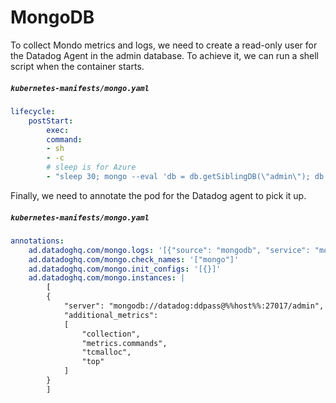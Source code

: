 MongoDB
==================

To collect Mondo metrics and logs, we need to create a read-only user for the Datadog Agent in the admin database. To achieve it, we can run a shell script when the container starts.

##### **`kubernetes-manifests/mongo.yaml`**
```yaml
lifecycle:
    postStart:
        exec:
        command:
        - sh
        - -c
        # sleep is for Azure
        - "sleep 30; mongo --eval 'db = db.getSiblingDB(\"admin\"); db.createUser({ \"user\": \"datadog\", \"pwd\": \"ddpass\", \"roles\": [{role: \"read\", db: \"admin\"},{role: \"clusterMonitor\", db: \"admin\"},{role: \"read\", db: \"local\"}, {role: \"read\", db: \"store\"}]});'"
```

Finally, we need to annotate the pod for the Datadog agent to pick it up.

##### **`kubernetes-manifests/mongo.yaml`**
```yaml
annotations:
    ad.datadoghq.com/mongo.logs: '[{"source": "mongodb", "service": "mongo"}]'
    ad.datadoghq.com/mongo.check_names: '["mongo"]'
    ad.datadoghq.com/mongo.init_configs: '[{}]'
    ad.datadoghq.com/mongo.instances: |
        [
        {
            "server": "mongodb://datadog:ddpass@%%host%%:27017/admin",
            "additional_metrics":
            [
                "collection",
                "metrics.commands",
                "tcmalloc",
                "top"
            ]
        }
        ]
```